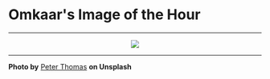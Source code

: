 # Omkaar's Image of the Hour

---

<div align="center">

<a href="https://unsplash.com/photos/people-row-boats-on-a-lake-near-mountains-5tRGIYZ_gMs">
  <img src="https://images.unsplash.com/photo-1752035682766-0b1cd0edd1b1?crop=entropy&cs=tinysrgb&fit=max&fm=jpg&ixid=M3w3NjA2Nzh8MHwxfHJhbmRvbXx8fHx8fHx8fDE3NTQyMzY4MDB8&ixlib=rb-4.1.0&q=80&w=1080" style="max-width:100%; height:auto;">
</a>



</div>

---

**Photo by** [Peter Thomas](https://unsplash.com/@lifeof_peter_) **on Unsplash**
